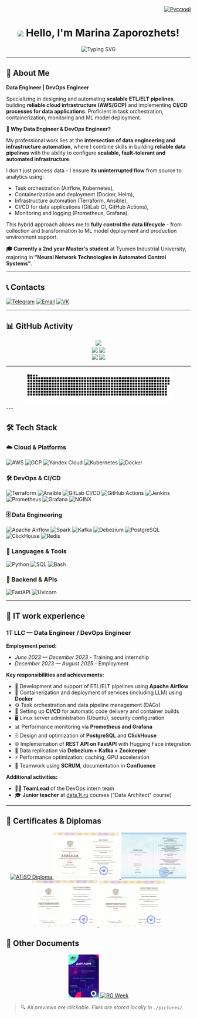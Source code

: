 [//]: # (<div align="right">)

[//]: # (  <a href="./README-ru.md">)

[//]: # (    <img src="https://img.shields.io/badge/-Русский-FFFFFF?logo=data:image/svg+xml;base64,PHN2ZyB4bWxucz0iaHR0cDovL3d3dy53My5vcmcvMjAwMC9zdmciIHdpZHRoPSIxOCIgaGVpZ2h0PSIxMiIgdmlld0JveD0iMCAwIDI0IDE2Ij48cmVjdCB3aWR0aD0iMjQiIGhlaWdodD0iMTYiIGZpbGw9IiNmZmYiLz48cmVjdCB3aWR0aD0iMjQiIGhlaWdodD0iOCIgZmlsbD0iIzAwNjFlZiIvPjxyZWN0IHdpZHRoPSIyNCIgaGVpZ2h0PSI0IiBmaWxsPSIjZmYzZDA1Ii8+PC9zdmc+&labelColor=lightgrey&logoColor=white&style=for-the-badge&logoWidth=20&scale=1.2" alt="Русский" />)

[//]: # (  </a>)

[//]: # (</div>)

<div align="right">
  <a href="./README_ru.md">
    <img src="https://img.shields.io/badge/-Русский-00A859?logo=image/svg+xml;base64,PHN2ZyB4bWxucz0iaHR0cDovL3d3dy53My5vcmcvMjAwMC9zdmciIHdpZHRoPSIxOCIgaGVpZ2h0PSIxMiIgdmlld0JveD0iMCAwIDI0IDE2Ij48cmVjdCB3aWR0aD0iMjQiIGhlaWdodD0iMTYiIGZpbGw9IiNmZmYiLz48cmVjdCB3aWR0aD0iMjQiIGhlaWdodD0iOCIgZmlsbD0iIzAwNjFlZiIvPjxyZWN0IHdpZHRoPSIyNCIgaGVpZ2h0PSI0IiBmaWxsPSIjZmYzZDA1Ii8+PC9zdmc+&logoColor=white&style=for-the-badge&logoWidth=20&scale=1.2" alt="Русский" />
  </a>
</div>

<h1 align="center">
  <img src="https://media.giphy.com/media/hvRJCLFzcasrR4ia7z/giphy.gif" width="70px"> Hello, I'm Marina Zaporozhets!
</h1>

<!-- Typing animation -->
<div align="center">
  <img src="https://readme-typing-svg.demolab.com?font=Fira+Code&weight=600&size=22&duration=4000&pause=1000&color=0CF72A&center=true&vCenter=true&width=435&lines=Data+Engineer;DevOps+Engineer;LLM+Ops+Enthusiast" alt="Typing SVG" />
</div>

---

## 👋 About Me

**Data Engineer | DevOps Engineer** 

Specializing in designing and automating **scalable ETL/ELT pipelines**, building **reliable cloud infrastructure (AWS/GCP)** and implementing **CI/CD processes for data applications**. Proficient in task orchestration, containerization, monitoring and ML model deployment.

**🔄 Why Data Engineer & DevOps Engineer?**

My professional work lies at the **intersection of data engineering and infrastructure automation**, where I combine skills in building **reliable data pipelines** with the ability to configure **scalable, fault-tolerant and automated infrastructure**.

I don't just process data - I ensure **its uninterrupted flow** from source to analytics using:
- Task orchestration (Airflow, Kubernetes),
- Containerization and deployment (Docker, Helm),
- Infrastructure automation (Terraform, Ansible),
- CI/CD for data applications (GitLab CI, GitHub Actions),
- Monitoring and logging (Prometheus, Grafana).

This hybrid approach allows me to **fully control the data lifecycle** - from collection and transformation to ML model deployment and production environment support.

**🎓 Currently a 2nd year Master's student** at Tyumen Industrial University, majoring in **"Neural Network Technologies in Automated Control Systems"**.

---

## 📞 Contacts

[![Telegram](https://img.shields.io/badge/Telegram-26A5E4?style=for-the-badge&logo=telegram&logoColor=white)](https://t.me/mazavlia)
[![Email](https://img.shields.io/badge/Email-D14836?style=for-the-badge&logo=gmail&logoColor=white)](mailto:mazavlia@mail.ru)
[![VK](https://img.shields.io/badge/VK-4A76A8?style=for-the-badge&logo=vk&logoColor=white)](https://vk.com/mazavlia)

---

## 📊 GitHub Activity

<div align="center">
  <img src="https://github-profile-summary-cards.vercel.app/api/cards/profile-details?username=mazavlia&theme=solarized_dark" />
</div>

<div align="center">
  <img src="https://github-profile-summary-cards.vercel.app/api/cards/most-commit-language?username=mazavlia&theme=solarized_dark" />
  <img src="https://github-profile-summary-cards.vercel.app/api/cards/repos-per-language?username=mazavlia&theme=solarized_dark" />
</div>

<div align="center">
  <img src="https://github-profile-summary-cards.vercel.app/api/cards/stats?username=mazavlia&theme=solarized_dark" />
  <img src="https://github-profile-summary-cards.vercel.app/api/cards/productive-time?username=mazavlia&theme=solarized_dark" />
</div>

---

<div align="center">
  <img src="./svg/github-snake.svg" alt="Snake" width="80%" />
</div>
---

## 🛠️ Tech Stack

### ☁️ Cloud & Platforms
![AWS](https://img.shields.io/badge/AWS-232F3E?logo=amazon-aws&logoColor=white)
![GCP](https://img.shields.io/badge/Google_Cloud-4285F4?logo=google-cloud&logoColor=white)
![Yandex Cloud](https://img.shields.io/badge/Yandex_Cloud-FFCC00?logo=yandex&logoColor=black)
![Kubernetes](https://img.shields.io/badge/Kubernetes-326CE5?logo=kubernetes&logoColor=white)
![Docker](https://img.shields.io/badge/Docker-2496ED?logo=docker&logoColor=white)

### 🛠️ DevOps & CI/CD
![Terraform](https://img.shields.io/badge/Terraform-7B42BC?logo=terraform&logoColor=white)
![Ansible](https://img.shields.io/badge/Ansible-EE0000?logo=ansible&logoColor=white)
![GitLab CI/CD](https://img.shields.io/badge/GitLab_CI/CD-FCA121?logo=gitlab&logoColor=white)
![GitHub Actions](https://img.shields.io/badge/GitHub_Actions-2088FF?logo=github-actions&logoColor=white)
![Jenkins](https://img.shields.io/badge/Jenkins-D24939?logo=jenkins&logoColor=white)
![Prometheus](https://img.shields.io/badge/Prometheus-E6522C?logo=prometheus&logoColor=white)
![Grafana](https://img.shields.io/badge/Grafana-F46800?logo=grafana&logoColor=white)
![NGINX](https://img.shields.io/badge/NGINX-009639?logo=nginx&logoColor=white)

### 🗄️ Data Engineering
![Apache Airflow](https://img.shields.io/badge/Apache_Airflow-017CEE?logo=apache-airflow&logoColor=white)
![Spark](https://img.shields.io/badge/Apache_Spark-E25A1C?logo=apache-spark&logoColor=white)
![Kafka](https://img.shields.io/badge/Apache_Kafka-231F20?logo=apache-kafka&logoColor=white)
![Debezium](https://img.shields.io/badge/Debezium-000000?logo=apachekafka&logoColor=white)
![PostgreSQL](https://img.shields.io/badge/PostgreSQL-316192?logo=postgresql&logoColor=white)
![ClickHouse](https://img.shields.io/badge/ClickHouse-FFCC00?logo=clickhouse&logoColor=black)
![Redis](https://img.shields.io/badge/Redis-DC382D?logo=redis&logoColor=white)

### 📝 Languages & Tools
![Python](https://img.shields.io/badge/Python-3776AB?logo=python&logoColor=white)
![SQL](https://img.shields.io/badge/SQL-4479A1?logo=postgresql&logoColor=white)
![Bash](https://img.shields.io/badge/Bash-4EAA25?logo=gnu-bash&logoColor=white)

### 🔌 Backend & APIs
![FastAPI](https://img.shields.io/badge/FastAPI-109947?logo=fastapi&logoColor=white)
![Uvicorn](https://img.shields.io/badge/Uvicorn-000000?logo=python&logoColor=white)

---

## 💼 IT work experience

### **1T LLC** — Data Engineer / DevOps Engineer
 
**Employment period:** 
- *June 2023 — December 2023* - Training and internship
- *December 2023 — August 2025* - Employment

**Key responsibilities and achievements:**
- 🚀 Development and support of ETL/ELT pipelines using **Apache Airflow**
- 🐳 Containerization and deployment of services (including LLM) using **Docker**
- ⚙️ Task orchestration and data pipeline management (DAGs)
- 🔄 Setting up **CI/CD** for automatic code delivery and container builds
- 🖥️ Linux server administration (Ubuntu), security configuration
- 📊 Performance monitoring via **Prometheus and Grafana**
- 🗄️ Design and optimization of **PostgreSQL** and **ClickHouse**
- 🌐 Implementation of **REST API on FastAPI** with Hugging Face integration
- 🔁 Data replication via **Debezium + Kafka + Zookeeper**
- ⚡ Performance optimization: caching, GPU acceleration
- 👥 Teamwork using **SCRUM**, documentation in **Confluence**

**Additional activities:**
- 👨‍💻 **TeamLead** of the DevOps intern team
- 🎓 **Junior teacher** at [data.1t.ru](https://data.1t.ru) courses ("Data Architect" course)

---

## 📜 Certificates & Diplomas

<div align="center">
  <a href="./pictures/ATiSO.jpg">
    <img src="./pictures/ATiSO.jpg" width="180" alt="ATiSO Diploma" title="ATiSO Diploma">
  </a>
  <a href="./pictures/data_engineer.jpeg">
    <img src="./pictures/data_engineer.jpeg" width="180" alt="Data Engineer Certificate" title="Data Engineer Certificate">
  </a>
  <a href="./pictures/МГТУ_Баумана.jpg">
    <img src="./pictures/МГТУ_Баумана.jpg" width="180" alt="BMSTU Certificate" title="BMSTU Certificate">
  </a>
  <a href="./pictures/Cert_DO.jpg">
    <img src="./pictures/Cert_DO.jpg" width="180" alt="DO Certificate" title="DO Certificate">
  </a>
  <a href="./pictures/tech_analyst.jpg">
    <img src="./pictures/tech_analyst.jpg" width="180" alt="Technical Analyst Certificate" title="Technical Analyst Certificate">
  </a>
</div>

## 📄 Other Documents

<div align="center">
  <a href="./pictures/Certificate.jpg">
    <img src="./pictures/Certificate.jpg" width="83" alt="Certificate" title="Certificate">
  </a>
  <a href="./pictures/РГ_Неделя_19.06.24.jpg">
    <img src="./pictures/РГ_Неделя_19.06.24.jpg" width="180" alt="RG Week" title="RG Week">
  </a>
</div>

> 🔍 *All previews are clickable. Files are stored locally in `./pictures/`.*